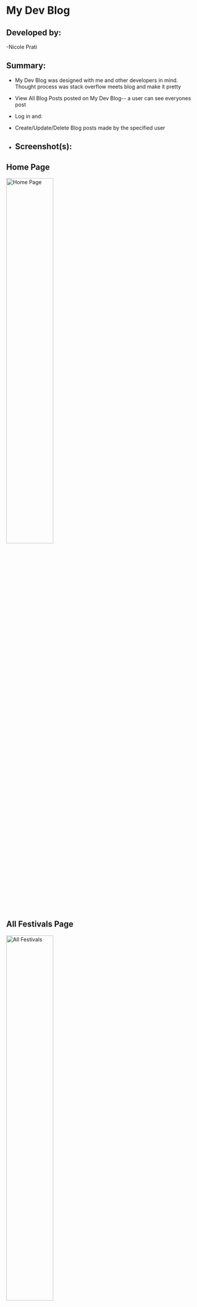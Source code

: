 <!-- markdownlint-disable -->

# My Dev Blog

## Developed by:
-Nicole Prati

## Summary:
- My Dev Blog was designed with me and other developers in mind. Thought process was stack overflow meets blog and make it pretty
- View All Blog Posts posted on My Dev Blog-- a user can see everyones post
- Log in and:
- Create/Update/Delete Blog posts made by the specified user



- ## Screenshot(s):

## Home Page
<img src="main_app/static/main_app/home-page.png" alt="Home Page" width="50%" height="50%">

## All Festivals Page
<img src="main_app/static/main_app/allfestival.png" alt="All Festivals" width="50%" height="50%">

## My Festivals Page
<img src="main_app/static/main_app/my-festivals.png" alt="My Festivals " width="50%" height="50%">

## Festival Details
<img src="main_app/static/main_app/myfestdetail.png" alt=" MY festival details" width="50%" height="50%">

## Add Task
<img src="main_app/static/main_app/task-page.png" alt="Add task" width="50%" height="50%">

## Add Packing/suitcase Item
<img src="main_app/static/main_app/packing-page.png" alt="Add Item to pack" width="50%" height="50%">


## Technologies Used**:
- MongoDB
- Express
- Node
- React
- Tailwind CSS
- Auth 0
- JavaScript
- Heroku
- Netlify

## Getting Started:

 ## Deployed app
https://nik-dev-blog.netlify.app/
https://dashboard.heroku.com/apps/nik-dev-blog


## Planning Details:
https://trello.com/b/hKbhrioI/react-blog






## Future Enhancements :

## Admin
-Create admin functionality that allows a user with an admin role to create/update/delete Blogs and comments esentailly moderate the site

## User
- All logged in users can comment on other blog posts, Up or Downvote them
- A logged in user can go to thier profile page and see all of thier posts along with profile information

## Functionality updates
- Imporve authorization and implement token based authentication





## Attributions:
https://www.jsmastery.pro/
https://tailwindcss.com/docs/animation
